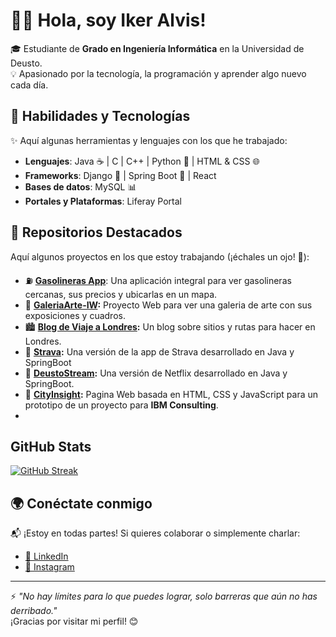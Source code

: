#  👨‍💻  Hola, soy Iker Alvis!

🎓 Estudiante de **Grado en Ingeniería Informática** en la Universidad de Deusto.  
💡 Apasionado por la tecnología, la programación y aprender algo nuevo cada día.  


## 🌟 Habilidades y Tecnologías  
✨ Aquí algunas herramientas y lenguajes con los que he trabajado:  

- **Lenguajes**: Java ☕ | C | C++ | Python 🐍 | HTML & CSS 🌐  
- **Frameworks**: Django 🍇 | Spring Boot 🌱 | React 
- **Bases de datos**: MySQL 📊
- **Portales y Plataformas**: Liferay Portal


## 📂 Repositorios Destacados  
Aquí algunos proyectos en los que estoy trabajando (¡échales un ojo! 👀):  

- ⛽ **[Gasolineras App](https://github.com/ikeralvis/gasolineras-app)**: Una aplicación integral para ver gasolineras cercanas, sus precios y ubicarlas en un mapa.
- 🎨 **[GaleriaArte-IW](https://github.com/ikeralvis/GaleriaArte-IW):**  Proyecto Web para ver una galeria de arte con sus exposiciones y cuadros. 
- 🏙️ **[Blog de Viaje a Londres](https://github.com/ikeralvis/BlogLondres):** Un blog sobre sitios y rutas para hacer en Londres. 
- 🚴 **[Strava](https://github.com/mikelgarduno/strava-DS5):** Una versión de la app de Strava desarrollado en Java y SpringBoot
- 🎥 **[DeustoStream](https://github.com/mikelgarduno/DeustoStream):** Una versión de Netflix desarrollado en Java y SpringBoot.
- 🏢 **[CityInsight](https://github.com/ikeralvis/CityInsight/):** Pagina Web basada en HTML, CSS y JavaScript para un prototipo de un proyecto para **IBM Consulting**.
- 



## GitHub Stats 
[![GitHub Streak](https://github-readme-streak-stats.herokuapp.com?user=ikeralvis&theme=dark&locale=es)](https://git.io/streak-stats)



## 🌍 Conéctate conmigo  
📬 ¡Estoy en todas partes! Si quieres colaborar o simplemente charlar:  

- [💼 LinkedIn](www.linkedin.com/in/iker-veloso)   
- [📸 Instagram](https://www.instagram.com/iker.r14/)  

---

⚡ _"No hay límites para lo que puedes lograr, solo barreras que aún no has derribado."_  
¡Gracias por visitar mi perfil! 😊  

